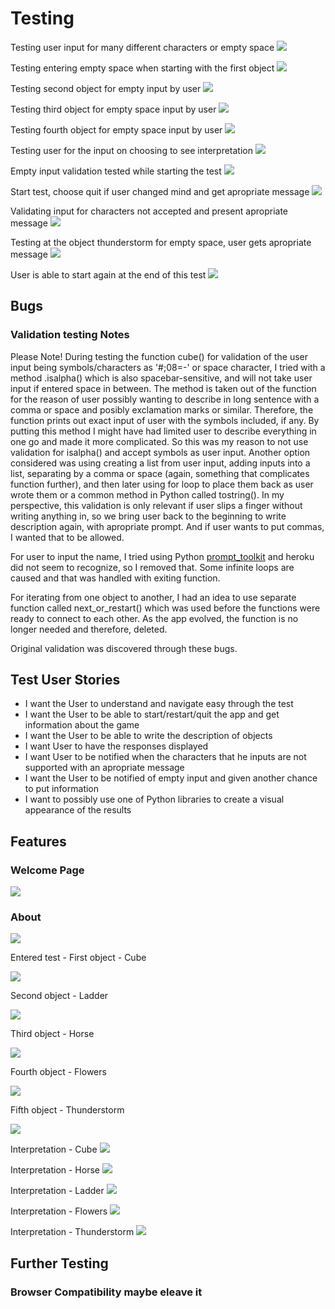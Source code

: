
# Testing

Testing user input for many different characters or empty space
![](documentation/readme-images/welcome-validation-test.png)

Testing entering empty space when starting with the first object
![](documentation/readme-images/cube-empty-input-test.png)

Testing second object for empty input by user
![](documentation/readme-images/ladder-empty-test.png)

Testing third object for empty space input by user
![](documentation/readme-images/horse-empty-test.png)

Testing fourth object for empty space input by user
![](documentation/readme-images/flowers-empty-test.png)

Testing user for the input on choosing to see interpretation
![](documentation/readme-images/interpretation-validation-test.png)

Empty input validation tested while starting the test
![](documentation/readme-images/empty-input-starting-test.png)

Start test, choose quit if user changed mind and get apropriate message
![](documentation/readme-images/quitting-starting-valid-test.png)

Validating input for characters not accepted and present apropriate message
![](documentation/readme-images/about-symbols-test.png)

Testing at the object thunderstorm for empty space, user gets apropriate message
![](documentation/readme-images/empty-input-thunderstorm-test.png)





User is able to start again at the end of this test
![](documentation/readme-images/end-trying-again-test.png)

## Bugs

### Validation testing Notes

Please Note!
During testing the function cube() for validation of the user input being symbols/characters as '#;08=-' or space character, I tried with a method .isalpha() which is also spacebar-sensitive, and will not take user input if entered space in between. The method is taken out of the function for the reason of user possibly wanting to describe in long sentence with a comma or space and posibly exclamation marks or similar. Therefore, the function prints out exact input of user with the symbols included, if any. 
By putting this method I might have had limited user to describe everything in one go and made it more complicated. So this was my reason to not use validation for isalpha() and accept symbols as user input.
Another option considered was using creating a list from user input, adding inputs into a list, separating by a comma or space (again, something that complicates function further), and then later using for loop to place them back as user wrote them or a common method in Python called tostring(). In my perspective, this validation is only relevant if user slips a finger without writing anything in, so we bring user back to the beginning to write description again, with apropriate prompt. And if user wants to put commas, I wanted that to be allowed.

For user to input the name, I tried using Python [prompt_toolkit](https://python-prompt-toolkit.readthedocs.io/en/master/) and heroku did not seem to recognize, so I removed that.
Some infinite loops are caused and that was handled with exiting function.

For iterating from one object to another, I had an idea to use separate function called next_or_restart() which was used before the functions were ready to connect to each other. As the app evolved, the function is no longer needed and therefore, deleted.

Original validation was discovered through these bugs.


## Test User Stories

* I want the User to understand and navigate easy through the test
* I want the User to be able to start/restart/quit the app and get information about the game 
* I want the User to be able to write the description of objects
* I want User to have the responses displayed
* I want User to be notified when the characters that he inputs are not supported with an apropriate message
* I want the User to be notified of empty input and given another chance to put information
* I want to possibly use one of Python libraries to create a visual appearance of the results

## Features


### Welcome Page

![](documentation/readme-images/welcome.png)

### About

![](documentation/readme-images/about_test.png)

Entered test - First object - Cube

![](documentation/readme-images/cube-start.png)

Second object - Ladder

![](documentation/readme-images/ladder.png)

Third object - Horse

![](documentation/readme-images/horse.png)

Fourth object - Flowers

![](documentation/readme-images/flowers.png)

Fifth object - Thunderstorm

![](documentation/readme-images/thunder.png)

Interpretation - Cube
![](documentation/readme-images/cube-interpret.png)

Interpretation - Horse
![](documentation/readme-images/horse-interpret.png)

Interpretation - Ladder
![](documentation/readme-images/ladder-interpret.png)

Interpretation - Flowers
![](documentation/readme-images/flowers-interpret.png)

Interpretation - Thunderstorm
![](documentation/readme-images/thunder-interpret.png)


## Further Testing

### Browser Compatibility maybe eleave it
